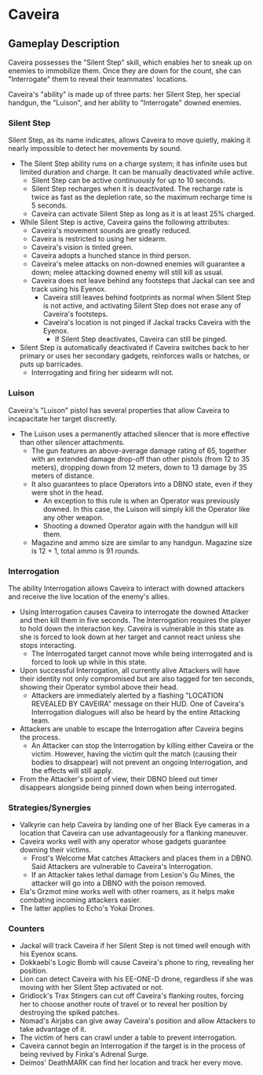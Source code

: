 # Caveira

## Gameplay Description

Caveira possesses the "Silent Step" skill, which enables her to sneak up on enemies to immobilize them. Once they are down for the count, she can "Interrogate" them to reveal their teammates' locations.

Caveira's "ability" is made up of three parts: her Silent Step, her special handgun, the "Luison", and her ability to "Interrogate" downed enemies.

### Silent Step

Silent Step, as its name indicates, allows Caveira to move quietly, making it nearly impossible to detect her movements by sound.

- The Silent Step ability runs on a charge system; it has infinite uses but limited duration and charge. It can be manually deactivated while active.
  - Silent Step can be active continuously for up to 10 seconds.
  - Silent Step recharges when it is deactivated. The recharge rate is twice as fast as the depletion rate, so the maximum recharge time is 5 seconds.
  - Caveira can activate Silent Step as long as it is at least 25% charged.
- While Silent Step is active, Caveira gains the following attributes:
  - Caveira's movement sounds are greatly reduced.
  - Caveira is restricted to using her sidearm.
  - Caveira's vision is tinted green.
  - Caveira adopts a hunched stance in third person.
  - Caveira's melee attacks on non-downed enemies will guarantee a down; melee attacking downed enemy will still kill as usual.
  - Caveira does not leave behind any footsteps that Jackal can see and track using his Eyenox.
    - Caveira still leaves behind footprints as normal when Silent Step is not active, and activating Silent Step does not erase any of Caveira's footsteps.
    - Caveira's location is not pinged if Jackal tracks Caveira with the Eyenox.
      - If Silent Step deactivates, Caveira can still be pinged.
- Silent Step is automatically deactivated if Caveira switches back to her primary or uses her secondary gadgets, reinforces walls or hatches, or puts up barricades.
  - Interrogating and firing her sidearm will not.

### Luison

Caveira's "Luison" pistol has several properties that allow Caveira to incapacitate her target discreetly.

- The Luison uses a permanently attached silencer that is more effective than other silencer attachments.
  - The gun features an above-average damage rating of 65, together with an extended damage drop-off than other pistols (from 12 to 35 meters), dropping down from 12 meters, down to 13 damage by 35 meters of distance.
  - It also guarantees to place Operators into a DBNO state, even if they were shot in the head.
    - An exception to this rule is when an Operator was previously downed. In this case, the Luison will simply kill the Operator like any other weapon.
    - Shooting a downed Operator again with the handgun will kill them.
  - Magazine and ammo size are similar to any handgun. Magazine size is 12 + 1, total ammo is 91 rounds.

### Interrogation

The ability Interrogation allows Caveira to interact with downed attackers and receive the live location of the enemy's allies.

- Using Interrogation causes Caveira to interrogate the downed Attacker and then kill them in five seconds. The Interrogation requires the player to hold down the interaction key. Caveira is vulnerable in this state as she is forced to look down at her target and cannot react unless she stops interacting.
  - The Interrogated target cannot move while being interrogated and is forced to look up while in this state.
- Upon successful Interrogation, all currently alive Attackers will have their identity not only compromised but are also tagged for ten seconds, showing their Operator symbol above their head.
  - Attackers are immediately alerted by a flashing "LOCATION REVEALED BY CAVEIRA" message on their HUD. One of Caveira's Interrogation dialogues will also be heard by the entire Attacking team.
- Attackers are unable to escape the Interrogation after Caveira begins the process.
  - An Attacker can stop the Interrogation by killing either Caveira or the victim. However, having the victim quit the match (causing their bodies to disappear) will not prevent an ongoing Interrogation, and the effects will still apply.
- From the Attacker's point of view, their DBNO bleed out timer disappears alongside being pinned down when being interrogated.

### Strategies/Synergies

- Valkyrie can help Caveira by landing one of her Black Eye cameras in a location that Caveira can use advantageously for a flanking maneuver.
- Caveira works well with any operator whose gadgets guarantee downing their victims.
  - Frost's Welcome Mat catches Attackers and places them in a DBNO. Said Attackers are vulnerable to Caveira's Interrogation.
  - If an Attacker takes lethal damage from Lesion's Gu Mines, the attacker will go into a DBNO with the poison removed.
- Ela's Grzmot mine works well with other roamers, as it helps make combating incoming attackers easier.
- The latter applies to Echo's Yokai Drones.

### Counters

- Jackal will track Caveira if her Silent Step is not timed well enough with his Eyenox scans.
- Dokkaebi's Logic Bomb will cause Caveira's phone to ring, revealing her position.
- Lion can detect Caveira with his EE-ONE-D drone, regardless if she was moving with her Silent Step activated or not.
- Gridlock's Trax Stingers can cut off Caveira's flanking routes, forcing her to choose another route of travel or to reveal her position by destroying the spiked patches.
- Nomad's Airjabs can give away Caveira's position and allow Attackers to take advantage of it.
- The victim of hers can crawl under a table to prevent interrogation.
- Caveira cannot begin an Interrogation if the target is in the process of being revived by Finka's Adrenal Surge.
- Deimos' DeathMARK can find her location and track her every move.